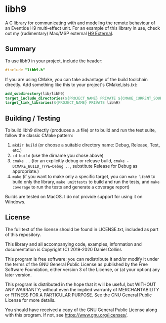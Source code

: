 # libh9
A C library for communicating with and modeling the remote behaviour of an Eventide H9 multi-effect unit. For an example of this library in use, check out my (rudimentary) Max/MSP external [H9 External](https://github.com/malacalypse/h9_external).

## Summary

To use libh9 in your project, include the header:
```C
#include "libh9.h"
```
If you are using CMake, you can take advantage of the build toolchain directly. Add something like this to your project's CMakeLists.txt:
```CMake
add_subdirectory(lib/libh9)
target_include_directories(${PROJECT_NAME} PRIVATE ${CMAKE_CURRENT_SOURCE_DIR}/lib/libh9/lib)
target_link_libraries(${PROJECT_NAME} PRIVATE libh9)
```

## Building / Testing

To build libh9 directly (produces a .a file) or to build and run the test suite, follow the classic CMake pattern:

1. `mkdir build` (or choose a suitable directory name: Debug, Release, Test, etc.)
1. `cd build` (use the dirname you chose above)
1. `cmake ..` (for an explicitly debug or release build, `cmake -DCMAKE_BUILD_TYPE=Debug ..`, substitute Release for Debug as appropriate.)
1. `make` (if you want to make only a specific target, you can `make libh9` to build only the library, `make unittests` to build and run the tests, and `make coverage` to run the tests and generate a coverage report)

Builds are tested on MacOS. I do not provide support for using it on Windows.

## License

The full text of the license should be found in LICENSE.txt, included as part of this repository.

This library and all accompanying code, examples, information and documentation is
Copyright (C) 2019-2020 Daniel Collins

This program is free software: you can redistribute it and/or modify
it under the terms of the GNU General Public License as published by
the Free Software Foundation, either version 3 of the License, or
(at your option) any later version.

This program is distributed in the hope that it will be useful,
but WITHOUT ANY WARRANTY; without even the implied warranty of
MERCHANTABILITY or FITNESS FOR A PARTICULAR PURPOSE.  See the
GNU General Public License for more details.

You should have received a copy of the GNU General Public License
along with this program.  If not, see <https://www.gnu.org/licenses/>.
